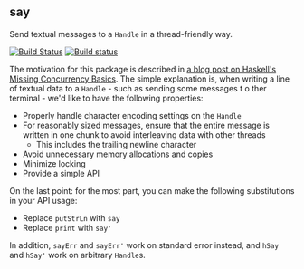 ## say

Send textual messages to a `Handle` in a thread-friendly way.

[![Build Status](https://travis-ci.org/fpco/say.svg?branch=master)](https://travis-ci.org/fpco/say) [![Build status](https://ci.appveyor.com/api/projects/status/v628d8r2iq1kxfx5?svg=true)](https://ci.appveyor.com/project/snoyberg/say)

The motivation for this package is described in [a blog post on Haskell's
Missing Concurrency
Basics](http://www.snoyman.com/blog/2016/11/haskells-missing-concurrency-basics).
The simple explanation is, when writing a line of textual data to a `Handle` -
such as sending some messages t o ther terminal - we'd like to have the
following properties:

* Properly handle character encoding settings on the `Handle`
* For reasonably sized messages, ensure that the entire message is written in
  one chunk to avoid interleaving data with other threads
    * This includes the trailing newline character
* Avoid unnecessary memory allocations and copies
* Minimize locking
* Provide a simple API

On the last point: for the most part, you can make the following substitutions
in your API usage:

* Replace `putStrLn` with `say`
* Replace `print` with `say'`

In addition, `sayErr` and `sayErr'` work on standard error instead, and `hSay`
and `hSay'` work on arbitrary `Handle`s.
